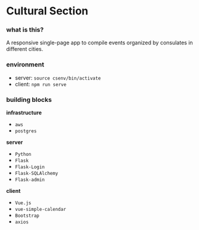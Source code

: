 # Cultural Section

### what is this?

A responsive single-page app to compile events organized by consulates in different cities.

### environment

- server: `source csenv/bin/activate`
- client: `npm run serve`

### building blocks

**infrastructure**
- `aws`
- `postgres`

**server**
- `Python`
- `Flask`
- `Flask-Login`
- `Flask-SQLAlchemy`
- `Flask-admin`

**client**
- `Vue.js`
- `vue-simple-calendar`
- `Bootstrap`
- `axios`